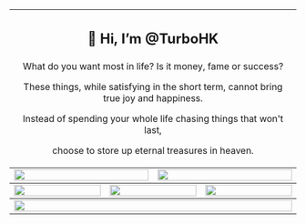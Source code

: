 
<table align="center">
  <td colspan="6">
    <h2><p align="center">👋 Hi, I’m @TurboHK</p></h2>
    <p align="center">What do you want most in life? Is it money, fame or success?</p>
    <p align="center">These things, while satisfying in the short term, cannot bring true joy and happiness.</p>
    <p align="center">Instead of spending your whole life chasing things that won't last,</p>
    <p align="center">choose to store up eternal treasures in heaven.</p>
  </td>
<tbody>
  <tr>
    <td colspan="3"><a href="https://github.com/anuraghazra/github-readme-stats">
      <picture>
        <source media="(prefers-color-scheme: dark)" srcset="https://github-readme-stats-mirror.vercel.app/api?username=TurboHK&show_icons=true&theme=dark&hide_border=true&bg_color=00000000&number_format=long">
        <img height="100%" src="https://github-readme-stats-mirror.vercel.app/api?username=TurboHK&show_icons=true&hide_border=true&bg_color=00000000&number_format=long" />
      </picture>
    </a></td>
    <td colspan="3"><a href="https://github.com/denvercoder1/github-readme-streak-stats">
      <picture>
        <source media="(prefers-color-scheme: dark)" srcset="https://github-readme-streak-stats-mirror.vercel.app/?user=TurboHK&mode=weekly&theme=dark&hide_border=true&background=00000000">
        <img height="100%" src="https://github-readme-streak-stats-mirror.vercel.app/?user=TurboHK&mode=weekly&hide_border=true&background=00000000" />
      </picture>
    </a></td>
  </tr>
</tbody><tbody>
  <tr>
    <td colspan="2"><a href="https://github.com/vn7n24fzkq/github-profile-summary-cards">
      <picture>
        <source media="(prefers-color-scheme: dark)" srcset="http://github-profile-summary-cards-mirror.vercel.app/api/cards/most-commit-language?username=TurboHK&theme=2077&border_color=0000&bg_color=0000">
        <img height="100%" src="http://github-profile-summary-cards-mirror.vercel.app/api/cards/most-commit-language?username=TurboHK&theme=solarized&border_color=0000&bg_color=0000" />
      </picture>
    </a></td>
    <td colspan="2"><a href="https://github.com/vn7n24fzkq/github-profile-summary-cards">
      <picture>
        <source media="(prefers-color-scheme: dark)" srcset="http://github-profile-summary-cards-mirror.vercel.app/api/cards/repos-per-language?username=TurboHK&theme=2077&border_color=0000&bg_color=0000">
        <img height="100%" src="http://github-profile-summary-cards-mirror.vercel.app/api/cards/repos-per-language?username=TurboHK&theme=solarized&border_color=0000&bg_color=0000" />
      </picture>
    </a></td>
    <td colspan="2"><a href="https://github.com/vn7n24fzkq/github-profile-summary-cards">
      <picture>
        <source media="(prefers-color-scheme: dark)" srcset="http://github-profile-summary-cards-mirror.vercel.app/api/cards/productive-time?username=TurboHK&utcOffset=8&theme=2077&border_color=0000&bg_color=0000">
        <img height="100%" src="http://github-profile-summary-cards-mirror.vercel.app/api/cards/productive-time?username=TurboHK&utcOffset=8&theme=solarized&border_color=0000&bg_color=0000" />
      </picture>
    </a></td>
  </tr>
</tbody><tbody>
  <tr>
    <td colspan="6"><a href="https://github.com/ryo-ma/github-profile-trophy">
      <picture>
        <source media="(prefers-color-scheme: dark)" srcset="https://github-profile-trophy.vercel.app/?username=TurboHK&theme=darkhub&no-bg=true&no-frame=true&row=1&column=6&margin-w=15">
        <img width="100%" src="https://github-profile-trophy.vercel.app/?username=TurboHK&no-bg=true&no-frame=true&row=1&column=6&margin-w=15" />
      </picture>
    </a></td>
  </tr>
</tbody></table>

<!---
- 👋 Hi, I’m @TurboHK

[![trophy](https://github-profile-trophy.vercel.app/?username=TurboHK)](https://github.com/ryo-ma/github-profile-trophy)

[![TurboHK's github stats](https://github-readme-stats.vercel.app/api?username=TurboHK&show_icons=true&hide_title=false&count_private=true&include_all_commits&theme=chartreuse-dark)](https://github.com/TurboHK/TurboHK)<a href="https://git.io/streak-stats"><img src="https://github-readme-streak-stats.herokuapp.com?user=TurboHK&theme=dark&date_format=j%20M%5B%20Y%5D" alt="GitHub Streak" style="max-width: 100%;"></a>  

[![Top Langs](https://github-readme-stats.vercel.app/api/top-langs/?username=TurboHK&layout=compact&theme=dark)](https://github.com/TurboHK/TurboHK)

<a href="https://www.buymeacoffee.com/turbohk"> <img align="left" src="https://www.codehim.com/wp-content/uploads/2022/09/bmc-button.png" height="50" width="210" alt="turbohk" /></a>

TurboHK/TurboHK is a ✨ special ✨ repository because its `README.md` (this file) appears on your GitHub profile.
You can click the Preview link to take a look at your changes.
--->
